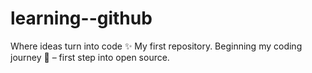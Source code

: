 # learning--github
Where ideas turn into code ✨ My first repository.
Beginning my coding journey 🚀 – first step into open source.
